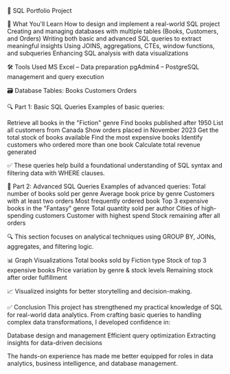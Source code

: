 📘 SQL Portfolio Project

🧠 What You'll Learn
How to design and implement a real-world SQL project
Creating and managing databases with multiple tables (Books, Customers, and Orders)
Writing both basic and advanced SQL queries to extract meaningful insights
Using JOINS, aggregations, CTEs, window functions, and subqueries
Enhancing SQL analysis with data visualizations

🛠 Tools Used
MS Excel – Data preparation
pgAdmin4 – PostgreSQL management and query execution

🗃️ Database Tables:
Books
Customers
Orders

🔍 Part 1: Basic SQL Queries
Examples of basic queries:

Retrieve all books in the "Fiction" genre
Find books published after 1950
List all customers from Canada
Show orders placed in November 2023
Get the total stock of books available
Find the most expensive books
Identify customers who ordered more than one book
Calculate total revenue generated

✅ These queries help build a foundational understanding of SQL syntax and filtering data with WHERE clauses.

🚀 Part 2: Advanced SQL Queries
Examples of advanced queries:
Total number of books sold per genre
Average book price by genre
Customers with at least two orders
Most frequently ordered book
Top 3 expensive books in the "Fantasy" genre
Total quantity sold per author
Cities of high-spending customers
Customer with highest spend
Stock remaining after all orders

🔍 This section focuses on analytical techniques using GROUP BY, JOINs, aggregates, and filtering logic.

📊 Graph Visualizations
Total books sold by Fiction type
Stock of top 3 expensive books
Price variation by genre & stock levels
Remaining stock after order fulfillment

📈 Visualized insights for better storytelling and decision-making.

✅ Conclusion
This project has strengthened my practical knowledge of SQL for real-world data analytics. From crafting basic queries to handling complex data transformations, I developed confidence in:

Database design and management
Efficient query optimization
Extracting insights for data-driven decisions

The hands-on experience has made me better equipped for roles in data analytics, business intelligence, and database management.
